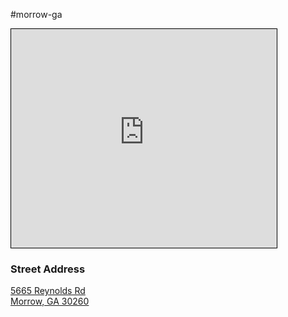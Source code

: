 #morrow-ga
<iframe width="425" height="350" src="https://www.openstreetmap.org/export/embed.html?bbox=-84.34755966067314%2C33.600658715936476%2C-84.34633657336235%2C33.601562385152874&amp;layer=transportmap&amp;marker=33.60111055172839%2C-84.34694811701775" style="border: 1px solid black"></iframe>

### Street Address
[5665 Reynolds Rd<br/>Morrow, GA  30260](https://www.openstreetmap.org/?mlat=33.6011106&amp;mlon=-84.3469481#map=20/33.6011106/-84.3469481&amp;layers=T) 